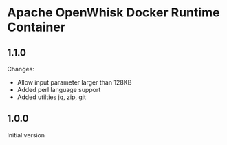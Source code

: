 # Apache OpenWhisk Docker Runtime Container


## 1.1.0
Changes:
  - Allow input parameter larger than 128KB
  - Added perl language support
  - Added utilties jq, zip, git

## 1.0.0
Initial version
